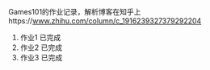 Games101的作业记录，解析博客在知乎上https://www.zhihu.com/column/c_1916239327379292204
1. 作业1  已完成
2. 作业2  已完成
3. 作业3  已完成
